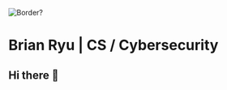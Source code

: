 ![Border?](https://www.epiqglobal.com/epiq/media/sites/Cyber-Incident-Header.jpg?ext=.jpg=250x100)

# Brian Ryu | CS / Cybersecurity

## Hi there 👋

<!--
**ShiXzYz/ShiXzYz** is a ✨ _special_ ✨ repository because its `README.md` (this file) appears on your GitHub profile.

Here are some ideas to get you started:

- 🔭 I’m currently working on ...
- 🌱 I’m currently learning ...
- 👯 I’m looking to collaborate on ...
- 🤔 I’m looking for help with ...
- 💬 Ask me about ...
- 📫 How to reach me: ...
- 😄 Pronouns: ...
- ⚡ Fun fact: ...
-->
